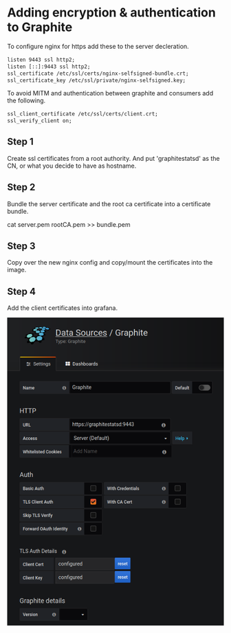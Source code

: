 # Adding encryption & authentication to Graphite
To configure nginx for https add these to the server decleration.

```
listen 9443 ssl http2;
listen [::]:9443 ssl http2;
ssl_certificate /etc/ssl/certs/nginx-selfsigned-bundle.crt;
ssl_certificate_key /etc/ssl/private/nginx-selfsigned.key;
```

To avoid MITM and authentication between graphite and consumers add the following.
```
ssl_client_certificate /etc/ssl/certs/client.crt;
ssl_verify_client on;
```

## Step 1
Create ssl certificates from a root authority. And put 'graphitestatsd' as the CN, or what you decide to have as hostname. 

## Step 2
Bundle the server certificate and the root ca certificate into a certificate bundle.

cat server.pem rootCA.pem >> bundle.pem

## Step 3
Copy over the new nginx config and copy/mount the certificates into the image.

## Step 4
Add the client certificates into grafana.

![grafana configuration](https://github.com/michael-michalski/graphitestatsd-encrypted/raw/master/grafana-configuration.png "Logo Title Text 1")
